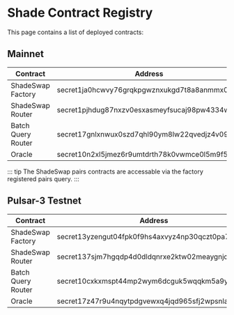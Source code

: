 # Shade Contract Registry

This page contains a list of deployed contracts:

## Mainnet 
| Contract 	| Address	| Code Hash 	|
|--------------------	|-----------------------------------------------	|------------------------------------------------------------------	|
| ShadeSwap Factory  	| secret1ja0hcwvy76grqkpgwznxukgd7t8a8anmmx05pp 	| 2ad4ed2a4a45fd6de3daca9541ba82c26bb66c76d1c3540de39b509abd26538e 	|
| ShadeSwap Router   	| secret1pjhdug87nxzv0esxasmeyfsucaj98pw4334wyc 	| 448e3f6d801e453e838b7a5fbaa4dd93b84d0f1011245f0d5745366dadaf3e85 	|
| Batch Query Router 	| secret17gnlxnwux0szd7qhl90ym8lw22qvedjz4v09dm 	| 72a09535b77b76862f7b568baf1ddbe158a2e4bbd0f0879c69ada9b398e31c1f 	|
| Oracle             	| secret10n2xl5jmez6r9umtdrth78k0vwmce0l5m9f5dm 	| 32c4710842b97a526c243a68511b15f58d6e72a388af38a7221ff3244c754e91 	|

::: tip
The ShadeSwap pairs contracts are accessable via the factory registered pairs query.
:::

## Pulsar-3 Testnet

| Contract 	| Address	| Code Hash 	|
|--------------------	|-----------------------------------------------	|------------------------------------------------------------------	|
| ShadeSwap Factory  	| secret13yzengut04fpk0f9hs4axvyz4np30qczt0pa7z 	| b08ebfdce22783cb6d0c606f4276d663d305ba268f2b2dd62414b630638e900d 	|
| ShadeSwap Router   	| secret137sjm7hgqdp4d0dldqnrxe2ktw02meaygnjd0e 	| 93dac48bf508eeb4c619fcb8b1cb260f9957e31450740a2b7325440ddf92daa8 	|
| Batch Query Router 	| secret10cxkxmspt44mp2wym6dcguk5wqqkm5a9ydw3du 	| 72a09535b77b76862f7b568baf1ddbe158a2e4bbd0f0879c69ada9b398e31c1f 	|
| Oracle             	| secret17z47r9u4nqytpdgvewxq4jqd965sfj2wpsnlak 	| 113c47c016667817b315dde03b4ee9774edf1fb293a7ea3f02d983c6b1fa1cf1 	|